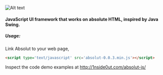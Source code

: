 ![Alt text](http://www.1nside0ut.com/absolut-js/images/logo.svg "AbsolutJS")

#### JavaScript UI framework that works on absolute HTML, inspired by Java Swing.

##### Usage:

Link Absolut to your web page,

```html
<script type='text/javascript' src='absolut-0.0.3.min.js'></script>
```

Inspect the code demo examples at http://1nside0ut.com/absolut-js/